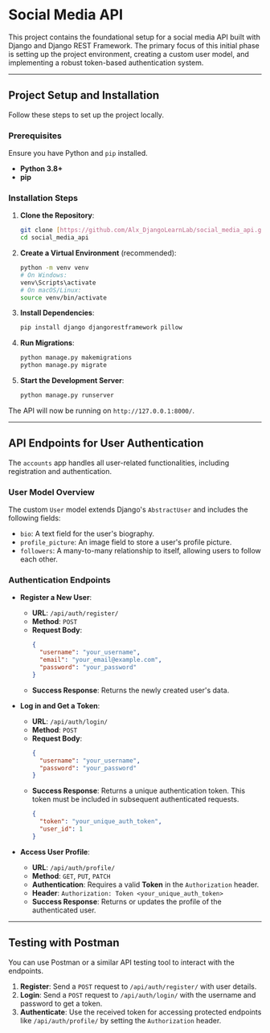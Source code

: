 # Social Media API

This project contains the foundational setup for a social media API built with Django and Django REST Framework. The primary focus of this initial phase is setting up the project environment, creating a custom user model, and implementing a robust token-based authentication system.

---

## Project Setup and Installation

Follow these steps to set up the project locally.

### Prerequisites

Ensure you have Python and `pip` installed.

-   **Python 3.8+**
-   **pip**

### Installation Steps

1.  **Clone the Repository**:
    ```bash
    git clone [https://github.com/Alx_DjangoLearnLab/social_media_api.git](https://github.com/Alx_DjangoLearnLab/social_media_api.git)
    cd social_media_api
    ```

2.  **Create a Virtual Environment** (recommended):
    ```bash
    python -m venv venv
    # On Windows:
    venv\Scripts\activate
    # On macOS/Linux:
    source venv/bin/activate
    ```

3.  **Install Dependencies**:
    ```bash
    pip install django djangorestframework pillow
    ```

4.  **Run Migrations**:
    ```bash
    python manage.py makemigrations
    python manage.py migrate
    ```

5.  **Start the Development Server**:
    ```bash
    python manage.py runserver
    ```

The API will now be running on `http://127.0.0.1:8000/`.

---

## API Endpoints for User Authentication

The `accounts` app handles all user-related functionalities, including registration and authentication.

### User Model Overview

The custom `User` model extends Django's `AbstractUser` and includes the following fields:
-   `bio`: A text field for the user's biography.
-   `profile_picture`: An image field to store a user's profile picture.
-   `followers`: A many-to-many relationship to itself, allowing users to follow each other.

### Authentication Endpoints

-   **Register a New User**:
    -   **URL**: `/api/auth/register/`
    -   **Method**: `POST`
    -   **Request Body**:
        ```json
        {
          "username": "your_username",
          "email": "your_email@example.com",
          "password": "your_password"
        }
        ```
    -   **Success Response**: Returns the newly created user's data.

-   **Log in and Get a Token**:
    -   **URL**: `/api/auth/login/`
    -   **Method**: `POST`
    -   **Request Body**:
        ```json
        {
          "username": "your_username",
          "password": "your_password"
        }
        ```
    -   **Success Response**: Returns a unique authentication token. This token must be included in subsequent authenticated requests.
        ```json
        {
          "token": "your_unique_auth_token",
          "user_id": 1
        }
        ```

-   **Access User Profile**:
    -   **URL**: `/api/auth/profile/`
    -   **Method**: `GET`, `PUT`, `PATCH`
    -   **Authentication**: Requires a valid **Token** in the `Authorization` header.
    -   **Header**: `Authorization: Token <your_unique_auth_token>`
    -   **Success Response**: Returns or updates the profile of the authenticated user.

---

## Testing with Postman

You can use Postman or a similar API testing tool to interact with the endpoints.

1.  **Register**: Send a `POST` request to `/api/auth/register/` with user details.
2.  **Login**: Send a `POST` request to `/api/auth/login/` with the username and password to get a token.
3.  **Authenticate**: Use the received token for accessing protected endpoints like `/api/auth/profile/` by setting the `Authorization` header.